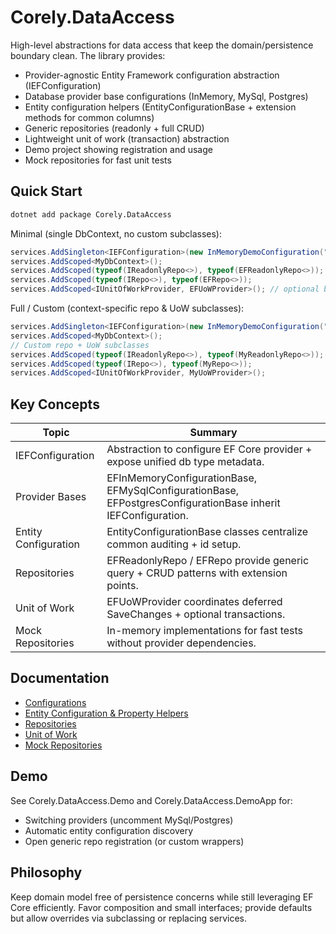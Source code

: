 # Corely.DataAccess

High-level abstractions for data access that keep the domain/persistence boundary clean. The library provides:

- Provider-agnostic Entity Framework configuration abstraction (IEFConfiguration)
- Database provider base configurations (InMemory, MySql, Postgres)
- Entity configuration helpers (EntityConfigurationBase + extension methods for common columns)
- Generic repositories (readonly + full CRUD)
- Lightweight unit of work (transaction) abstraction
- Demo project showing registration and usage
- Mock repositories for fast unit tests

## Quick Start
```bash
dotnet add package Corely.DataAccess
```

Minimal (single DbContext, no custom subclasses):
```csharp
services.AddSingleton<IEFConfiguration>(new InMemoryDemoConfiguration("quickstart-db"));
services.AddScoped<MyDbContext>();
services.AddScoped(typeof(IReadonlyRepo<>), typeof(EFReadonlyRepo<>));
services.AddScoped(typeof(IRepo<>), typeof(EFRepo<>));
services.AddScoped<IUnitOfWorkProvider, EFUoWProvider>(); // optional but recommended for batching / atomic multi-write
```
Full / Custom (context-specific repo & UoW subclasses):
```csharp
services.AddSingleton<IEFConfiguration>(new InMemoryDemoConfiguration("custom-db"));
services.AddScoped<MyDbContext>();
// Custom repo + UoW subclasses
services.AddScoped(typeof(IReadonlyRepo<>), typeof(MyReadonlyRepo<>));
services.AddScoped(typeof(IRepo<>), typeof(MyRepo<>));
services.AddScoped<IUnitOfWorkProvider, MyUoWProvider>();
```

## Key Concepts
| Topic | Summary |
|-------|---------|
| IEFConfiguration | Abstraction to configure EF Core provider + expose unified db type metadata. |
| Provider Bases | EFInMemoryConfigurationBase, EFMySqlConfigurationBase, EFPostgresConfigurationBase inherit IEFConfiguration. |
| Entity Configuration | EntityConfigurationBase classes centralize common auditing + id setup. |
| Repositories | EFReadonlyRepo / EFRepo provide generic query + CRUD patterns with extension points. |
| Unit of Work | EFUoWProvider coordinates deferred SaveChanges + optional transactions. |
| Mock Repositories | In-memory implementations for fast tests without provider dependencies. |

## Documentation
- [Configurations](configurations.md)
- [Entity Configuration & Property Helpers](entity-configuration.md)
- [Repositories](repositories.md)
- [Unit of Work](unit-of-work.md)
- [Mock Repositories](mock-repositories.md)

## Demo
See Corely.DataAccess.Demo and Corely.DataAccess.DemoApp for:
- Switching providers (uncomment MySql/Postgres)
- Automatic entity configuration discovery
- Open generic repo registration (or custom wrappers)

## Philosophy
Keep domain model free of persistence concerns while still leveraging EF Core efficiently. Favor composition and small interfaces; provide defaults but allow overrides via subclassing or replacing services.
